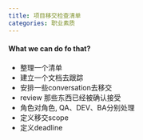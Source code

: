 ```yaml
---
title: 项目移交检查清单
categories: 职业素质
---
```


#### What we can do fo that?

- 整理一个清单
- 建立一个文档去跟踪
- 安排一些conversation去移交
- review 那些东西已经被确认接受
- 角色对角色, QA、DEV、BA分别处理
- 定义移交scope
- 定义deadline